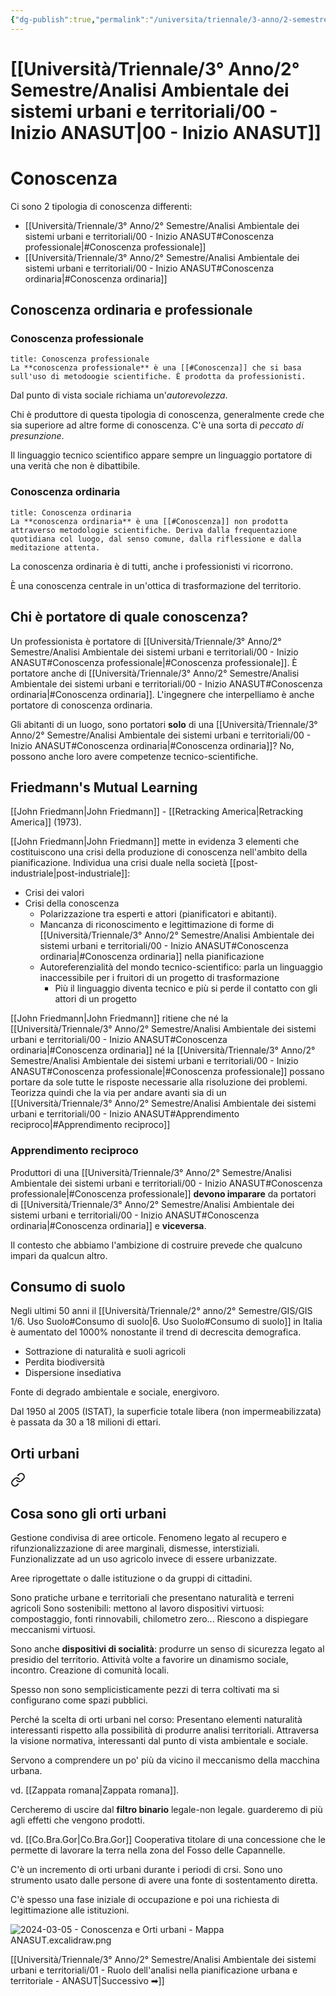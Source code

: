 ```yaml
---
{"dg-publish":true,"permalink":"/universita/triennale/3-anno/2-semestre/analisi-ambientale-dei-sistemi-urbani-e-territoriali/00-inizio-anasut/"}
---
```


# [[Università/Triennale/3° Anno/2° Semestre/Analisi Ambientale dei sistemi urbani e territoriali/00 - Inizio ANASUT\|00 - Inizio ANASUT]]



# Conoscenza

Ci sono 2 tipologia di conoscenza differenti:
- [[Università/Triennale/3° Anno/2° Semestre/Analisi Ambientale dei sistemi urbani e territoriali/00 - Inizio ANASUT#Conoscenza professionale\|#Conoscenza professionale]]
- [[Università/Triennale/3° Anno/2° Semestre/Analisi Ambientale dei sistemi urbani e territoriali/00 - Inizio ANASUT#Conoscenza ordinaria\|#Conoscenza ordinaria]]

## Conoscenza ordinaria e professionale
### Conoscenza professionale

```ad-Definizione
title: Conoscenza professionale
La **conoscenza professionale** è una [[#Conoscenza]] che si basa sull'uso di metodoogie scientifiche. È prodotta da professionisti.
```

Dal punto di vista sociale richiama un'*autorevolezza*.

Chi è produttore di questa tipologia di conoscenza, generalmente crede che sia superiore ad altre forme di conoscenza. C'è una sorta di *peccato di presunzione*.

Il linguaggio tecnico scientifico appare sempre un linguaggio portatore di una verità che non è dibattibile.

### Conoscenza ordinaria

```ad-Definizione
title: Conoscenza ordinaria
La **conoscenza ordinaria** è una [[#Conoscenza]] non prodotta attraverso metodologie scientifiche. Deriva dalla frequentazione quotidiana col luogo, dal senso comune, dalla riflessione e dalla meditazione attenta.
```

La conoscenza ordinaria è di tutti, anche i professionisti vi ricorrono.

È una conoscenza centrale in un'ottica di trasformazione del territorio.


## Chi è portatore di quale conoscenza?

Un professionista è portatore di [[Università/Triennale/3° Anno/2° Semestre/Analisi Ambientale dei sistemi urbani e territoriali/00 - Inizio ANASUT#Conoscenza professionale\|#Conoscenza professionale]]. È portatore anche di [[Università/Triennale/3° Anno/2° Semestre/Analisi Ambientale dei sistemi urbani e territoriali/00 - Inizio ANASUT#Conoscenza ordinaria\|#Conoscenza ordinaria]].
L'ingegnere che interpelliamo è anche portatore di conoscenza ordinaria.

Gli abitanti di un luogo, sono portatori **solo** di una [[Università/Triennale/3° Anno/2° Semestre/Analisi Ambientale dei sistemi urbani e territoriali/00 - Inizio ANASUT#Conoscenza ordinaria\|#Conoscenza ordinaria]]? No, possono anche loro avere competenze tecnico-scientifiche.

## Friedmann's Mutual Learning

[[John Friedmann\|John Friedmann]] - [[Retracking America\|Retracking America]] (1973).

[[John Friedmann\|John Friedmann]] mette in evidenza 3 elementi che costituiscono una crisi della produzione di conoscenza nell'ambito della pianificazione.
Individua una crisi duale nella società [[post-industriale\|post-industriale]]:
- Crisi dei valori
- Crisi della conoscenza
	- Polarizzazione tra esperti e attori (pianificatori e abitanti).
	- Mancanza di riconoscimento e legittimazione di forme di [[Università/Triennale/3° Anno/2° Semestre/Analisi Ambientale dei sistemi urbani e territoriali/00 - Inizio ANASUT#Conoscenza ordinaria\|#Conoscenza ordinaria]] nella pianificazione
	- Autoreferenzialità del mondo tecnico-scientifico: parla un linguaggio inaccessibile per i fruitori di un progetto di trasformazione
		- Più il linguaggio diventa tecnico e più si perde il contatto con gli attori di un progetto

[[John Friedmann\|John Friedmann]] ritiene che né la [[Università/Triennale/3° Anno/2° Semestre/Analisi Ambientale dei sistemi urbani e territoriali/00 - Inizio ANASUT#Conoscenza ordinaria\|#Conoscenza ordinaria]] né la [[Università/Triennale/3° Anno/2° Semestre/Analisi Ambientale dei sistemi urbani e territoriali/00 - Inizio ANASUT#Conoscenza professionale\|#Conoscenza professionale]] possano portare da sole tutte le risposte necessarie alla risoluzione dei problemi. Teorizza quindi che la via per andare avanti sia di un [[Università/Triennale/3° Anno/2° Semestre/Analisi Ambientale dei sistemi urbani e territoriali/00 - Inizio ANASUT#Apprendimento reciproco\|#Apprendimento reciproco]]

### Apprendimento reciproco

Produttori di una [[Università/Triennale/3° Anno/2° Semestre/Analisi Ambientale dei sistemi urbani e territoriali/00 - Inizio ANASUT#Conoscenza professionale\|#Conoscenza professionale]] **devono imparare** da portatori di [[Università/Triennale/3° Anno/2° Semestre/Analisi Ambientale dei sistemi urbani e territoriali/00 - Inizio ANASUT#Conoscenza ordinaria\|#Conoscenza ordinaria]] e **viceversa**.

Il contesto che abbiamo l'ambizione di costruire prevede che qualcuno impari da qualcun altro.


## Consumo di suolo


Negli ultimi 50 anni il [[Università/Triennale/2° anno/2° Semestre/GIS/GIS 1/6. Uso Suolo#Consumo di suolo\|6. Uso Suolo#Consumo di suolo]] in Italia è aumentato del 1000% nonostante il trend di decrescita demografica. 

- Sottrazione di naturalità e suoli agricoli
- Perdita biodiversità
- Dispersione insediativa

Fonte di degrado ambientale e sociale, energivoro.

Dal 1950 al 2005 (ISTAT), la superficie totale libera (non impermeabilizzata) è passata da 30 a 18 milioni di ettari.

## Orti urbani


<div class="transclusion internal-embed is-loaded"><a class="markdown-embed-link" href="/universita/triennale/3-anno/2-semestre/analisi-ambientale-dei-sistemi-urbani-e-territoriali/04-gli-orti-urbani-anasut/#cosa-sono-gli-orti-urbani" aria-label="Open link"><svg xmlns="http://www.w3.org/2000/svg" width="24" height="24" viewBox="0 0 24 24" fill="none" stroke="currentColor" stroke-width="2" stroke-linecap="round" stroke-linejoin="round" class="svg-icon lucide-link"><path d="M10 13a5 5 0 0 0 7.54.54l3-3a5 5 0 0 0-7.07-7.07l-1.72 1.71"></path><path d="M14 11a5 5 0 0 0-7.54-.54l-3 3a5 5 0 0 0 7.07 7.07l1.71-1.71"></path></svg></a><div class="markdown-embed">



## Cosa sono gli orti urbani

Gestione condivisa di aree orticole. Fenomeno legato al recupero e rifunzionalizzazione di aree marginali, dismesse, interstiziali. Funzionalizzate ad un uso agricolo invece di essere urbanizzate.

Aree riprogettate o dalle istituzione o da gruppi di cittadini.

Sono pratiche urbane e territoriali che presentano naturalità e terreni agricoli 
Sono sostenibili: mettono al lavoro dispositivi virtuosi: compostaggio, fonti rinnovabili, chilometro zero...
Riescono a dispiegare meccanismi virtuosi.

Sono anche **dispositivi di socialità**: produrre un senso di sicurezza legato al presidio del territorio. Attività volte a favorire un dinamismo sociale, incontro. Creazione di comunità locali.

Spesso non sono semplicisticamente pezzi di terra coltivati ma si configurano come spazi pubblici.

Perché la scelta di orti urbani nel corso:
Presentano elementi naturalità interessanti rispetto alla possibilità di produrre analisi territoriali. Attraversa la visione normativa, interessanti dal punto di vista ambientale e sociale.

Servono a comprendere un po' più da vicino il meccanismo della macchina urbana.


vd. [[Zappata romana\|Zappata romana]].

Cercheremo di uscire dal **filtro binario** legale-non legale. guarderemo di più agli effetti che vengono prodotti.

vd. [[Co.Bra.Gor\|Co.Bra.Gor]]
Cooperativa titolare di una concessione che le permette di lavorare la terra nella zona del Fosso delle Capannelle.

C'è un incremento di orti urbani durante i periodi di crsi. Sono uno strumento usato dalle persone di avere una fonte di sostentamento diretta.

C'è spesso una fase iniziale di occupazione e poi una richiesta di legittimazione alle istituzioni.



</div></div>


![2024-03-05 - Conoscenza e Orti urbani - Mappa ANASUT.excalidraw.png](/img/user/Excalidraw/2024-03-05%20-%20Conoscenza%20e%20Orti%20urbani%20-%20Mappa%20ANASUT.excalidraw.png)


[[Università/Triennale/3° Anno/2° Semestre/Analisi Ambientale dei sistemi urbani e territoriali/01 - Ruolo dell'analisi nella pianificazione urbana e territoriale - ANASUT\|Successivo ➡]]


